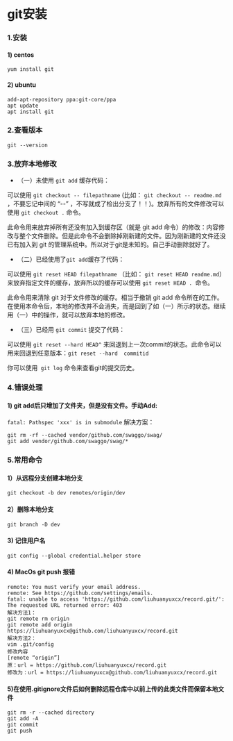 # git安装
### 1.安装
#### 1) centos
	yum install git
#### 2) ubuntu
	add-apt-repository ppa:git-core/ppa
	apt update
	apt install git
### 2.查看版本
	git --version
### 3.放弃本地修改
- （一）未使用 `git add` 缓存代码：

可以使用 `git checkout -- filepathname` (比如： `git checkout -- readme.md ` ，不要忘记中间的 “--” ，不写就成了检出分支了！！)。放弃所有的文件修改可以使用 `git checkout .`  命令。

此命令用来放弃掉所有还没有加入到缓存区（就是 git add 命令）的修改：内容修改与整个文件删除。但是此命令不会删除掉刚新建的文件。因为刚新建的文件还没已有加入到 git 的管理系统中。所以对于git是未知的。自己手动删除就好了。

- （二）已经使用了`git add`缓存了代码：

可以使用  `git reset HEAD filepathname` （比如： `git reset HEAD readme.md`）来放弃指定文件的缓存，放弃所以的缓存可以使用 `git reset HEAD . `命令。

此命令用来清除 git  对于文件修改的缓存。相当于撤销 git add 命令所在的工作。在使用本命令后，本地的修改并不会消失，而是回到了如（一）所示的状态。继续用（一）中的操作，就可以放弃本地的修改。

- （三）已经用 `git commit`  提交了代码：

可以使用 `git reset --hard HEAD^` 来回退到上一次commit的状态。此命令可以用来回退到任意版本：`git reset --hard  commitid`

你可以使用` git log` 命令来查看git的提交历史。

### 4.错误处理
#### 1) git add后只增加了文件夹，但是没有文件。手动Add:
```fatal: Pathspec 'xxx' is in submodule```
解决方案：
```
git rm -rf --cached vendor/github.com/swaggo/swag/
git add vendor/github.com/swaggo/swag/*
```

### 5.常用命令
#### 1）从远程分支创建本地分支
    git checkout -b dev remotes/origin/dev
#### 2）删除本地分支
    git branch -D dev
#### 3) 记住用户名
    git config --global credential.helper store
#### 4) MacOs git push 报错
    remote: You must verify your email address.
    remote: See https://github.com/settings/emails.
    fatal: unable to access 'https://github.com/liuhuanyuxcx/record.git/': The requested URL returned error: 403
    解决方法1：
    git remote rm origin
    git remote add origin https://liuhuanyuxcx@github.com/liuhuanyuxcx/record.git
    解决方法2：
    vim .git/config
    修改内容
    [remote “origin”]
    原：url = https://github.com/liuhuanyuxcx/record.git
    修改为：url = https://liuhuanyuxcx@github.com/liuhuanyuxcx/record.git
#### 5)在使用.gitignore文件后如何删除远程仓库中以前上传的此类文件而保留本地文件
    git rm -r --cached directory
    git add -A
    git commit
    git push